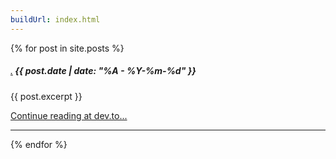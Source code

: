 ```yaml
---
buildUrl: index.html
---
```


{% for post in site.posts %}
##### <a href="{{ post.url }}"><small>.</small></a> {{ post.date | date: "%A - %Y-%m-%d" }}
{{ post.excerpt }} 

<a href="{{ post.devToUrl }}" target="_blank">Continue reading at dev.to...</a>

---
{% endfor %}
